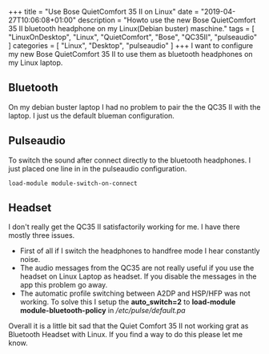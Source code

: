 +++
title = "Use Bose QuietComfort 35 II on Linux"
date = "2019-04-27T10:06:08+01:00"
description = "Howto use the new Bose QuietComfort 35 II bluetooth headphone on my Linux(Debian buster) maschine."
tags = [ "LinuxOnDesktop", "Linux", "QuietComfort", "Bose", "QC35II", "pulseaudio" ]
categories = [  "Linux", "Desktop", "pulseaudio" ]
+++
I want to configure my new Bose QuietComfort 35 II to use them as bluetooth headphones on my Linux laptop. 

## Bluetooth
On my debian buster laptop I had no problem to pair the the QC35 II with the laptop. I just us the default blueman configuration. 

## Pulseaudio
To switch the sound after connect directly to the bluetooth headphones. I just placed one line in in the pulseaudio configuration. 

``` /etc/pulse/default.pa
load-module module-switch-on-connect
```
## Headset
I don't really get the QC35 II satisfactorily working for me. I have there mostly three issues.

* First of all if I switch the headphones to handfree mode I hear constantly noise. 
* The audio messages from the QC35 are not really useful if you use the headset on Linux Laptop as headset. If you disable the messages in the app this problem go away. 
* The automatic profile switching between A2DP and HSP/HFP was not working. To solve this I setup the **auto_switch=2** to **load-module module-bluetooth-policy** in */etc/pulse/default.pa*

Overall it is a little bit sad that the Quiet Comfort 35 II not working grat as Bluetooth Headset with Linux. If you find a way to do this please let me know. 
